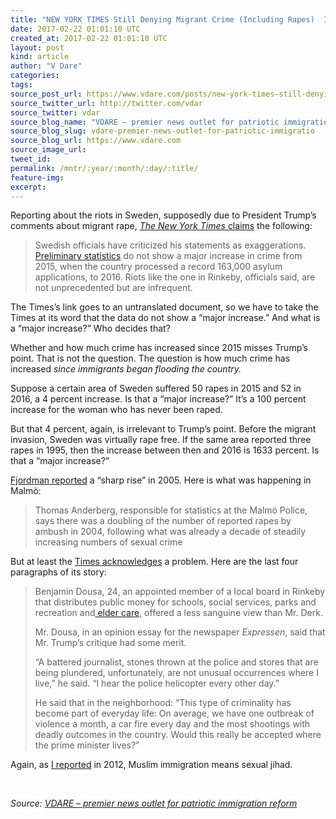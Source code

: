 ```yaml
---
title: "NEW YORK TIMES Still Denying Migrant Crime (Including Rapes)  In Sweden"
date: 2017-02-22 01:01:10 UTC
created_at: 2017-02-22 01:01:10 UTC
layout: post
kind: article
author: "V Dare"
categories: 
tags: 
source_post_url: https://www.vdare.com/posts/new-york-times-still-denying-migrant-crime-including-rapes-in-sweden
source_twitter_url: http://twitter.com/vdar
source_twitter: vdar
source_blog_name: "VDARE – premier news outlet for patriotic immigration reform"
source_blog_slug: vdare-premier-news-outlet-for-patriotic-immigratio
source_blog_url: https://www.vdare.com
source_image_url: 
tweet_id:
permalink: /mntr/:year/:month/:day/:title/
feature-img: 
excerpt:
---
```

<div class="pf-content"><p>Reporting about the riots in Sweden, supposedly due to President Trump’s comments about migrant rape, <a href="https://www.nytimes.com/2017/02/21/world/europe/stockholm-sweden-riots-trump.html?hp&amp;action=click&amp;pgtype=Homepage&amp;clickSource=story-heading&amp;module=b-lede-package-region&amp;region=top-news&amp;WT.nav=top-news"><em>The New York Times</em> claims</a> the following:</p>
<blockquote><p>Swedish officials have criticized his statements as exaggerations.<a href="http://www.bra.se/download/18.37179ae158196cb172e1b34/1484209811093/Sammanfattning_anmalda_prel_helar_2016.pdf"> Preliminary statistics</a> do not show a major increase in crime from 2015, when the country processed a record 163,000 asylum applications, to 2016. Riots like the one in Rinkeby, officials said, are not unprecedented but are infrequent.</p></blockquote>
<p>The Times’s link goes to an untranslated document, so we have to take the Times at its word that the data do not show a “major increase.” And what is a “major increase?” Who decides that?</p>
<p>Whether and how much crime has increased since 2015 misses Trump’s point. That is not the question. The question is how much crime has increased <em>since immigrants began flooding the country.</em></p>
<p>Suppose a certain area of Sweden suffered 50 rapes in 2015 and 52 in 2016, a 4 percent increase. Is that a “major increase?” It’s a 100 percent increase for the woman who has never been raped.</p>
<p>But that 4 percent, again, is irrelevant to Trump’s point. Before the migrant invasion, Sweden was virtually rape free. If the same area reported three rapes in 1995, then the increase between then and 2016 is 1633 percent. Is that a “major increase?”</p>
<p><a href="http://fjordman.blogspot.com/2005/02/muslim-rape-epidemic-in-sweden-and.html">Fjordman reported</a> a “sharp rise” in 2005. Here is what was happening in Malmö:</p><div id="57966237cc52c74a5e1363c4" class="vdb_player vdb_57966237cc52c74a5e1363c456bcd17ce4b018167fea5539">    </div>
<blockquote><p>Thomas Anderberg, responsible for statistics at the Malmö Police, says there was a doubling of the number of reported rapes by ambush in 2004, following what was already a decade of steadily increasing numbers of sexual crime</p></blockquote>
<p>But at least the <a href="https://www.nytimes.com/2017/02/21/world/europe/stockholm-sweden-riots-trump.html?hp&amp;action=click&amp;pgtype=Homepage&amp;clickSource=story-heading&amp;module=b-lede-package-region&amp;region=top-news&amp;WT.nav=top-news">Times acknowledges</a> a problem. Here are the last four paragraphs of its story:</p>
<blockquote><p>Benjamin Dousa, 24, an appointed member of a local board in Rinkeby that distributes public money for schools, social services, parks and recreation and<a href="http://topics.nytimes.com/top/reference/timestopics/subjects/e/elder-care/index.html?inline=nyt-classifier"> elder care</a>, offered a less sanguine view than Mr. Derk.</p>
<p>Mr. Dousa, in an opinion essay for the newspaper <em>Expressen</em>, said that Mr. Trump’s critique had some merit.</p>
<p>“A battered journalist, stones thrown at the police and stores that are being plundered, unfortunately, are not unusual occurrences where I live,” he said. “I hear the police helicopter every other day.”</p>
<p>He said that in the neighborhood: “This type of criminality has become part of everyday life: On average, we have one outbreak of violence a month, a car fire every day and the most shootings with deadly outcomes in the country. Would this really be accepted where the prime minister lives?”</p></blockquote>
<p>Again, as <a href="http://www.vdare.com/articles/muslim-immigration-means-sexual-jihad">I reported</a> in 2012, Muslim immigration means sexual jihad.</p>
<p> </p>
</div><div class="">
    <i>Source: <a href="https://www.vdare.com">VDARE – premier news outlet for patriotic immigration reform</a></i>
</div>
